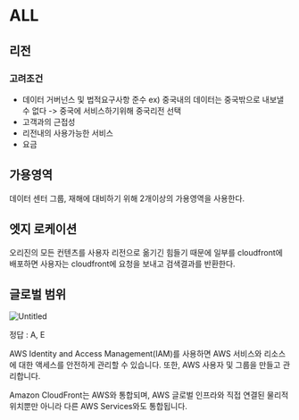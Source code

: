 
# ALL
## 리전
### 고려조건
- 데이터 거버넌스 및 법적요구사항 준수 ex) 중국내의 데이터는 중국밖으로 내보낼 수 없다 -> 중국에 서비스하기위해 중국리전 선택
- 고객과의 근접성
- 리전내의 사용가능한 서비스
- 요금
## 가용영역
데이터 센터 그룹, 재해에 대비하기 위해 2개이상의 가용영역을 사용한다.

## 엣지 로케이션
오리진의 모든 컨텐츠를 사용자 리전으로 옮기긴 힘들기 때문에 일부를 cloudfront에 배포하면 사용자는 cloudfront에 요청을 보내고 검색결과를 반환한다.

## 글로벌 범위

![Untitled](https://user-images.githubusercontent.com/52230415/110814075-7141a980-82cc-11eb-8e49-abefdee8a185.png)

정답 : A, E

AWS Identity and Access Management(IAM)를 사용하면 AWS 서비스와 리소스에 대한 액세스를 안전하게 관리할 수 있습니다. 또한, AWS 사용자 및 그룹을 만들고 관리합니다.

Amazon CloudFront는 AWS와 통합되며, AWS 글로벌 인프라와 직접 연결된 물리적 위치뿐만 아니라 다른 AWS Services와도 통합됩니다.
